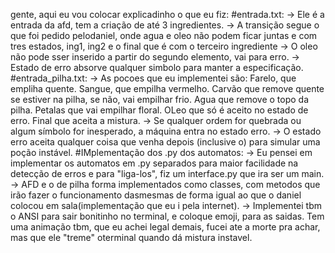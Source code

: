 gente, aqui eu vou colocar explicadinho o que eu fiz:
#entrada.txt:
    -> Ele é a entrada da afd, tem a criação de até 3 ingredientes.
    -> A transição segue o que foi pedido pelodaniel, onde agua e oleo não podem ficar juntas e com tres estados, ing1, ing2 e o final que é com o terceiro ingrediente
    -> O oleo não pode sser inserido a partir do segundo elemento, vai para erro.
    -> Estado de erro absorve qualquer simbolo para manter a especificação.
#entrada_pilha.txt:
    -> As pocoes que eu implementei são:
        Farelo, que empliha quente. Sangue, que empilha vermelho. Carvão que remove quente se estiver na pilha, se não, vai empilhar frio. Agua que remove o topo da pilha. Petalas que vai empilhar floral. OLeo que só é aceito no estado de erro. Final que aceita a mistura.
    -> Se qualquer ordem for quebrada ou algum símbolo for inesperado, a máquina entra no estado erro.
    -> O estado erro aceita qualquer coisa que venha depois (inclusive o) para simular uma poção instável.
#IMplementação dos .py dos automatos:
    -> Eu pensei em implementar os automatos em .py separados para maior facilidade na detecção de erros e para "liga-los", fiz um interface.py que ira ser um main.
    -> AFD e o de pilha forma implementados como classes, com metodos que irão fazer o funcionamento dasmesmas de forma igual ao que o daniel colocou em sala(implementação que eu i pela internet).
 -> Implementei tbm o  ANSI para sair bonitinho no terminal, e coloque emoji, para as saidas. Tem uma animação tbm, que eu achei legal demais, fucei  ate a morte pra achar, mas que ele "treme" oterminal quando dá mistura instavel.
